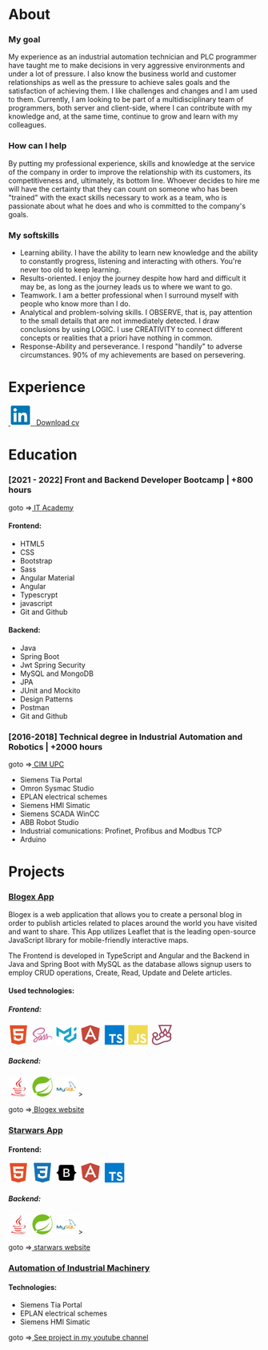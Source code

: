 <!DOCTYPE html>
<html lang="en">
<head>
    <meta charset="UTF-8">
    <meta http-equiv="X-UA-Compatible" content="IE=edge">
    <meta name="viewport" content="width=device-width, initial-scale=1.0">
</head>
<body>
    <div align="center">
        <a href="https://blogex.netlify.app/home"><img src="https://res.cloudinary.com/dwfwp0eyg/image/upload/v1673785148/angular_spring-boot_blogex_vvyhiy.png" alt=""></a>
    </div>
    <h1>About</h1>
    <h3>My goal</h3>
        <p>
            My experience as an industrial automation technician and PLC programmer 
            have taught me to make decisions in very aggressive environments and under a lot of pressure. 
            I also know the business world and customer relationships as well as the pressure to 
            achieve sales goals and the satisfaction of achieving them. I like challenges and 
            changes and I am used to them. Currently, I am looking to be part of a multidisciplinary 
            team of programmers, both server and client-side, where I can contribute with my knowledge and, 
            at the same time, continue to grow and learn with my colleagues.
        </p>
    <h3>How can I help</h3>
        <p>
            By putting my professional experience, skills and knowledge at the service of the company in order to improve the relationship with its customers, its competitiveness and, ultimately, its bottom line. Whoever decides to hire me will have the certainty that they can count on someone who has been "trained" with the exact skills necessary to work as a team, who is passionate about what he does and who is committed to the company's goals.
        </p>
    <h3>My softskills</h3>
       <ul>
        <li>
            Learning ability. I have the ability to learn new knowledge and the ability to constantly progress, listening and interacting with others. You're never too old to keep learning.
        </li>
        <li>
            Results-oriented. I enjoy the journey despite how hard and difficult it may be, as long as the journey leads us to where we want to go.
        </li>
        <li>
            Teamwork. I am a better professional when I surround myself with people who know more than I do.
        </li>
        <li>
            Analytical and problem-solving skills. I OBSERVE, that is, pay attention to the small details that are not immediately detected. I draw conclusions by using LOGIC. I use CREATIVITY to connect different concepts or realities that a priori have nothing in common.
        </li>
        <li>
            Response-Ability and perseverance. I respond "handily" to adverse circumstances. 90% of my achievements are based on persevering.
        </li>
       </ul>
    
  <h1>Experience</h1>
    <div align="left">
        <div>
          <a href="https://linkedin.com/in/davidgmuns">&nbsp;<img src="https://github.com/devicons/devicon/blob/master/icons/linkedin/linkedin-original.svg"       title="linkedin" alt="linkedin-logo" width="40" height="40"</a>&nbsp;
          <a href="https://drive.google.com/file/d/1cAwCxpplzY8AAlQOiPVbinirFeMRhlyZ/view?usp=sharing">&nbsp;Download cv</a>    
         </div>
        </div>
        
  <h1>Education</h1>
    <h3>[2021 - 2022] Front and Backend Developer Bootcamp | +800 hours</h3>
        <p>goto =><a href="https://www.barcelonactiva.cat/es/itacademy">&nbsp;IT Academy</a></p>
        <h4>Frontend:</h4>
        <ul>
            <li>HTML5</li>
            <li>CSS</li>
            <li>Bootstrap</li>
            <li>Sass</li>
            <li>Angular Material</li>
            <li>Angular</li>
            <li>Typescrypt</li>
            <li>javascript</li>
            <li>Git and Github</li>
       </ul>
        <h4>Backend:</h4>
         <ul>
            <li>Java</li>
            <li>Spring Boot</li>
            <li>Jwt Spring Security</li>
            <li>MySQL and MongoDB</li>
            <li>JPA</li>
            <li>JUnit and Mockito</li>
            <li>Design Patterns</li>
            <li>Postman</li>
            <li>Git and Github</li>
         </ul>
    <h3>[2016-2018] Technical degree in Industrial Automation and Robotics | +2000 hours</h3>
       <p>goto =><a href="https://www.cimupc.org/es/">&nbsp;CIM UPC</a></p>
        <ul>
            <li>Siemens Tia Portal</li>
            <li>Omron Sysmac Studio</li>
            <li>EPLAN electrical schemes</li>
            <li>Siemens HMI Simatic</li>
            <li>Siemens SCADA WinCC</li>
            <li>ABB Robot Studio</li>
            <li>Industrial comunications: Profinet, Profibus and Modbus TCP</li>
            <li>Arduino</li>
         </ul>
  <h1>Projects</h1>
   <h3><ins>Blogex App</ins></h3>
        <p>
            Blogex is a web application that allows you to create a personal blog in order to publish articles related to places around the world you have visited and want to share. This App utilizes Leaflet that is the leading open-source JavaScript library for mobile-friendly interactive maps.
        </p>
       <p>
           The Frontend is developed in TypeScript and Angular and the Backend in Java and Spring Boot with MySQL as the database allows signup users to employ CRUD               operations, Create, Read, Update and Delete articles.
        </p>
         <h4>Used technologies:</h4>
            <div align="left">
             <div>
                <h5>Frontend:</h5>
                <img src="https://github.com/devicons/devicon/blob/master/icons/html5/html5-plain.svg" title="html5" alt="html-logo" width="40" height="40">&nbsp;
                <img src="https://github.com/devicons/devicon/blob/master/icons/sass/sass-original.svg" title="sass" alt="sass-logo" width="40" height="40">&nbsp;
                <img src="https://github.com/devicons/devicon/blob/master/icons/materialui/materialui-plain.svg" title="materialui" alt="materialui-logo" width="40" height="40">&nbsp;
                <img src="https://github.com/devicons/devicon/blob/master/icons/angularjs/angularjs-plain.svg" title="angular" alt="angular-logo" width="40" height="40">&nbsp;              
                <img src="https://github.com/devicons/devicon/blob/master/icons/typescript/typescript-plain.svg" title="typescript" alt="typescript-logo" width="40" height="40">&nbsp;
                <img src="https://github.com/devicons/devicon/blob/master/icons/javascript/javascript-plain.svg" title="javascript" alt="javascript-logo" width="40" height="40">&nbsp;
                <img src="https://github.com/devicons/devicon/blob/master/icons/jest/jest-plain.svg" title="jest" alt="jest-logo" width="40" height="40">&nbsp;
                <h5>Backend:</h5>
                <img src="https://github.com/devicons/devicon/blob/master/icons/java/java-plain.svg" title="java" alt="java-logo" width="40" height="40">&nbsp;
                <img src="https://github.com/devicons/devicon/blob/master/icons/spring/spring-original.svg" title="spring" alt="spring-logo" width="40" height="40">&nbsp;
                <img src="https://github.com/devicons/devicon/blob/master/icons/mysql/mysql-original-wordmark.svg" title="mysql" alt="mysql-logo" width="40" height="40">&nbsp;>
            </div>
          </div>
        <p>goto =><a href="https://blogex.netlify.app/home">&nbsp;Blogex website</a></p>
        <h3><ins>Starwars App</ins></h3>
         <div align="left">
          <div>
            <h4>Frontend:</h4>
               <img src="https://github.com/devicons/devicon/blob/master/icons/html5/html5-plain.svg" title="html5" alt="html-logo" width="40" height="40">&nbsp;
               <img src="https://github.com/devicons/devicon/blob/master/icons/css3/css3-plain.svg" title="css" alt="css-logo" width="40" height="40">&nbsp;
               <img src="https://github.com/devicons/devicon/blob/master/icons/bootstrap/bootstrap-plain.svg" title="bootstrap" alt="bootstrap-logo" width="40" height="40">&nbsp;
              <img src="https://github.com/devicons/devicon/blob/master/icons/angularjs/angularjs-plain.svg" title="angular" alt="angular-logo" width="40" height="40">&nbsp;
               <img src="https://github.com/devicons/devicon/blob/master/icons/typescript/typescript-plain.svg" title="typescript" alt="typescript-logo" width="40" height="40">&nbsp;
            <h5>Backend:</h5>
                <img src="https://github.com/devicons/devicon/blob/master/icons/java/java-plain.svg" title="java" alt="java-logo" width="40" height="40">&nbsp;
                <img src="https://github.com/devicons/devicon/blob/master/icons/spring/spring-original.svg" title="spring" alt="spring-logo" width="40" height="40">&nbsp;
                <img src="https://github.com/devicons/devicon/blob/master/icons/mysql/mysql-original-wordmark.svg" title="mysql" alt="mysql-logo" width="40" height="40">&nbsp;>
          </div>
        </div>
        <p>goto =><a href="https://davidmuns-starwars.netlify.app/">&nbsp;starwars website</a></p>
        <h3><ins>Automation of Industrial Machinery</ins></h3>
        <h4>Technologies:</h4>
         <ul>
            <li>Siemens Tia Portal</li>
            <li>EPLAN electrical schemes</li>
            <li>Siemens HMI Simatic</li>
         </ul>
        <p>goto =><a href="https://youtu.be/aN-tgeyTOM8">&nbsp;See project in my youtube channel</a></p>
    </div>
</body>
</html>
